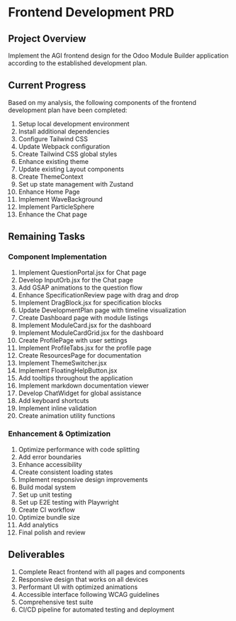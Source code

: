 # Frontend Development PRD

## Project Overview
Implement the AGI frontend design for the Odoo Module Builder application according to the established development plan.

## Current Progress
Based on my analysis, the following components of the frontend development plan have been completed:

1. Setup local development environment
2. Install additional dependencies
3. Configure Tailwind CSS
4. Update Webpack configuration
5. Create Tailwind CSS global styles
6. Enhance existing theme
7. Update existing Layout components
8. Create ThemeContext
9. Set up state management with Zustand
10. Enhance Home Page
11. Implement WaveBackground
12. Implement ParticleSphere
13. Enhance the Chat page

## Remaining Tasks

### Component Implementation
1. Implement QuestionPortal.jsx for Chat page
2. Develop InputOrb.jsx for the Chat page
3. Add GSAP animations to the question flow
4. Enhance SpecificationReview page with drag and drop
5. Implement DragBlock.jsx for specification blocks
6. Update DevelopmentPlan page with timeline visualization
7. Create Dashboard page with module listings
8. Implement ModuleCard.jsx for the dashboard
9. Implement ModuleCardGrid.jsx for the dashboard
10. Create ProfilePage with user settings
11. Implement ProfileTabs.jsx for the profile page
12. Create ResourcesPage for documentation
13. Implement ThemeSwitcher.jsx
14. Implement FloatingHelpButton.jsx
15. Add tooltips throughout the application
16. Implement markdown documentation viewer
17. Develop ChatWidget for global assistance
18. Add keyboard shortcuts
19. Implement inline validation
20. Create animation utility functions

### Enhancement & Optimization
1. Optimize performance with code splitting
2. Add error boundaries
3. Enhance accessibility
4. Create consistent loading states
5. Implement responsive design improvements
6. Build modal system
7. Set up unit testing
8. Set up E2E testing with Playwright
9. Create CI workflow
10. Optimize bundle size
11. Add analytics
12. Final polish and review

## Deliverables
1. Complete React frontend with all pages and components
2. Responsive design that works on all devices
3. Performant UI with optimized animations
4. Accessible interface following WCAG guidelines
5. Comprehensive test suite
6. CI/CD pipeline for automated testing and deployment 